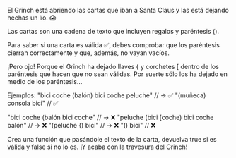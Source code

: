 El Grinch está abriendo las cartas que iban a Santa Claus y las está dejando hechas un lío. 😱

Las cartas son una cadena de texto que incluyen regalos y paréntesis ().

Para saber si una carta es válida ✅, debes comprobar que los paréntesis cierran correctamente y que, además, no vayan vacíos.

¡Pero ojo! Porque el Grinch ha dejado llaves { y corchetes [ dentro de los paréntesis que hacen que no sean válidas. Por suerte sólo los ha dejado en medio de los paréntesis...

Ejemplos:
"bici coche (balón) bici coche peluche" // -> ✅
"(muñeca) consola bici" // ✅

"bici coche (balón bici coche" // -> ❌
"peluche (bici [coche) bici coche balón" // -> ❌
"(peluche {) bici" // -> ❌
"() bici" // ❌

Crea una función que pasándole el texto de la carta, devuelva true si es válida y false si no lo es. ¡Y acaba con la travesura del Grinch!
